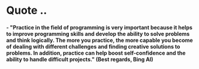 # Quote ..

#### - "Practice in the field of programming is very important because it helps to improve programming skills and develop the ability to solve problems and think logically. The more you practice, the more capable you become of dealing with different challenges and finding creative solutions to problems. In addition, practice can help boost self-confidence and the ability to handle difficult projects." (Best regards, Bing AI)
